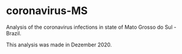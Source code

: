 # coronavirus-MS
Analysis of the coronavirus infections in state of Mato Grosso do Sul - Brazil. 

This analysis was made in Dezember 2020.
